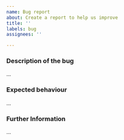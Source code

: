 ```yaml
---
name: Bug report
about: Create a report to help us improve
title: ''
labels: bug
assignees: ''

---
```


### Description of the bug
...

### Expected behaviour
...

### Further Information
...
